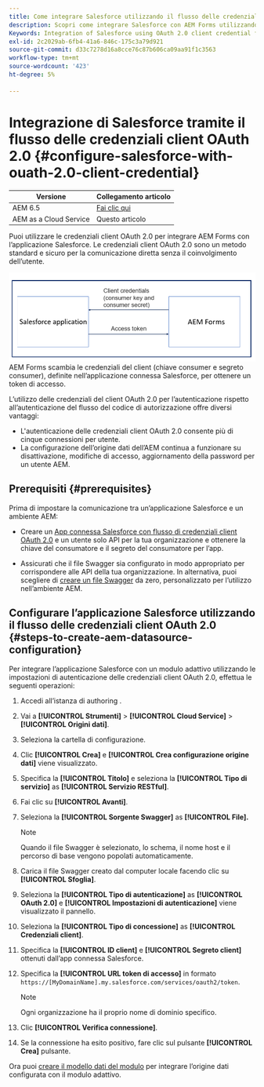 ```yaml
---
title: Come integrare Salesforce utilizzando il flusso delle credenziali client OAuth 2.0 con AEM Forms?
description: Scopri come integrare Salesforce con AEM Forms utilizzando il flusso delle credenziali client OAuth 2.0.
Keywords: Integration of Salesforce using OAuth 2.0 client credential flow, salesforce integration with oauth2 using client credential flow, salesforce and client credential integration
exl-id: 2c2029ab-6fb4-41a6-846c-175c3a79d921
source-git-commit: d33c7278d16a8cce76c87b606ca09aa91f1c3563
workflow-type: tm+mt
source-wordcount: '423'
ht-degree: 5%

---
```


# Integrazione di Salesforce tramite il flusso delle credenziali client OAuth 2.0 {#configure-salesforce-with-ouath-2.0-client-credential}

| Versione | Collegamento articolo |
| -------- | ---------------------------- |
| AEM 6.5 | [Fai clic qui](https://experienceleague.adobe.com/docs/experience-manager-65/forms/form-data-model/oauth2-client-credentials-flow-for-server-to-server-integration.html) |
| AEM as a Cloud Service | Questo articolo |

Puoi utilizzare le credenziali client OAuth 2.0 per integrare AEM Forms con l’applicazione Salesforce. Le credenziali client OAuth 2.0 sono un metodo standard e sicuro per la comunicazione diretta senza il coinvolgimento dell’utente.

![Flusso di lavoro durante l’impostazione della comunicazione tra l’applicazione AEM Forms e Salesforce](/help/forms/assets/salesforce-workflow.png)
AEM Forms scambia le credenziali del client (chiave consumer e segreto consumer), definite nell’applicazione connessa Salesforce, per ottenere un token di accesso.

L’utilizzo delle credenziali del client OAuth 2.0 per l’autenticazione rispetto all’autenticazione del flusso del codice di autorizzazione offre diversi vantaggi:

* L&#39;autenticazione delle credenziali client OAuth 2.0 consente più di cinque connessioni per utente.
* La configurazione dell’origine dati dell’AEM continua a funzionare su disattivazione, modifiche di accesso, aggiornamento della password per un utente AEM.

## Prerequisiti {#prerequisites}

Prima di impostare la comunicazione tra un’applicazione Salesforce e un ambiente AEM:

* Creare un [App connessa Salesforce con flusso di credenziali client OAuth 2.0](https://help.salesforce.com/s/articleView?id=sf.connected_app_client_credentials_setup.htm&amp;type=5) e un utente solo API per la tua organizzazione e ottenere la chiave del consumatore e il segreto del consumatore per l’app.

* Assicurati che il file Swagger sia configurato in modo appropriato per corrispondere alle API della tua organizzazione. In alternativa, puoi scegliere di [creare un file Swagger](https://experienceleague.adobe.com/docs/experience-manager-learn/cloud-service/forms/integrate-with-salesforce/describe-rest-api.html) da zero, personalizzato per l’utilizzo nell’ambiente AEM.


## Configurare l’applicazione Salesforce utilizzando il flusso delle credenziali client OAuth 2.0 {#steps-to-create-aem-datasource-configuration}

Per integrare l’applicazione Salesforce con un modulo adattivo utilizzando le impostazioni di autenticazione delle credenziali client OAuth 2.0, effettua le seguenti operazioni:

1. Accedi all’istanza di authoring .
1. Vai a **[!UICONTROL Strumenti]** > **[!UICONTROL Cloud Service]** > **[!UICONTROL Origini dati]**.
1. Seleziona la cartella di configurazione.
1. Clic **[!UICONTROL Crea]** e **[!UICONTROL Crea configurazione origine dati]** viene visualizzato.
1. Specifica la **[!UICONTROL Titolo]** e seleziona la **[!UICONTROL Tipo di servizio]** as **[!UICONTROL Servizio RESTful]**.
1. Fai clic su **[!UICONTROL Avanti]**.
1. Seleziona la **[!UICONTROL Sorgente Swagger]** as **[!UICONTROL File].**

   >[!NOTE]
   >
   > Quando il file Swagger è selezionato, lo schema, il nome host e il percorso di base vengono popolati automaticamente.

1. Carica il file Swagger creato dal computer locale facendo clic su **[!UICONTROL Sfoglia]**.
1. Seleziona la **[!UICONTROL Tipo di autenticazione]** as **[!UICONTROL OAuth 2.0]** e **[!UICONTROL Impostazioni di autenticazione]** viene visualizzato il pannello.
1. Seleziona la **[!UICONTROL Tipo di concessione]** as **[!UICONTROL Credenziali client]**.
1. Specifica la **[!UICONTROL ID client]** e **[!UICONTROL Segreto client]** ottenuti dall’app connessa Salesforce.
1. Specifica la **[!UICONTROL URL token di accesso]** in formato
   `https://[MyDomainName].my.salesforce.com/services/oauth2/token`.

   >[!NOTE]
   >
   > Ogni organizzazione ha il proprio nome di dominio specifico.

1. Clic **[!UICONTROL Verifica connessione]**.
1. Se la connessione ha esito positivo, fare clic sul pulsante **[!UICONTROL Crea]** pulsante.

Ora puoi [creare il modello dati del modulo](/help/forms/create-form-data-models.md) per integrare l’origine dati configurata con il modulo adattivo.
